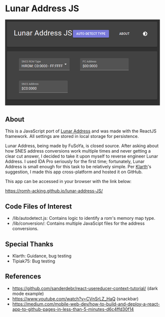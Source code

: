 # Lunar Address JS

![picture](screenshot.png)

## About
This is a JavaScript port of [Lunar Address](https://www.romhacking.net/utilities/26/) and was made with the ReactJS framework. All settings are stored in local storage for persistence.

Lunar Address, being made by FuSoYa, is closed source. After asking about how SNES address conversions work multiple times and never getting a clear cut answer, I decided to take it upon myself to reverse engineer Lunar Address. I used IDA Pro seriously for the first time; fortunately, Lunar Address is small enough for this task to be relatively simple. Per [Klarth](https://github.com/stevemonaco)'s suggestion, I made this app cross-platform and hosted it on GitHub.

This app can be accessed in your browser with the link below:

https://romh-acking.github.io/lunar-address-JS/

## Code Files of Interest
* /lib/autodetect.js: Contains logic to identify a rom's memory map type.
* /lib/conversion/: Contains multiple JavaScipt files for the address conversions.

## Special Thanks
* Klarth: Guidance, bug testing
* Tipiak75: Bug testing

## References
* https://github.com/sanderdebr/react-usereducer-context-tutorial/ (dark mode example)
* https://www.youtube.com/watch?v=CVnSrLZ_HaQ (snackbar)
* https://medium.com/mobile-web-dev/how-to-build-and-deploy-a-react-app-to-github-pages-in-less-than-5-minutes-d6c4ffd30f14
